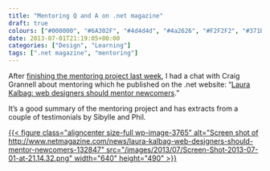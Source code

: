 ```yaml
---
title: "Mentoring Q and A on .net magazine"
draft: true
colours: ["#000000", "#6A302F", "#4d4d4d", "#4a2626", "#F2F2F2", "#371b1b", "#FFFFFF"]
date: 2013-07-01T21:19:05+00:00
categories: ["Design", "Learning"]
tags: [".net magazine", "mentoring"]
---
```


After [finishing the mentoring project last week](/mentoring-the-evaluation/ "Mentoring: the evaluation"), I had a chat with Craig Grannell about mentoring which he published on the .net website: “[Laura Kalbag: web designers should mentor newcomers](http://www.netmagazine.com/news/laura-kalbag-web-designers-should-mentor-newcomers-132847 "Laura Kalbag: web designers should mentor newcomers on .net magazine").”

It’s a good summary of the mentoring project and has extracts from a couple of testimonials by Sibylle and Phil.

[{{< figure class="aligncenter size-full wp-image-3765" alt="Screen shot of http://www.netmagazine.com/news/laura-kalbag-web-designers-should-mentor-newcomers-132847" src="/images/2013/07/Screen-Shot-2013-07-01-at-21.14.32.png" width="640" height="490" >}}](/images/2013/07/Screen-Shot-2013-07-01-at-21.14.32.png)

	